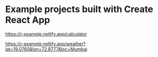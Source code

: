 # Example projects built with Create React App

<https://r-example.netlify.app/calculator>

<https://r-example.netlify.app/weather?lat=19.0760&lon=72.8777&loc=Mumbai>

